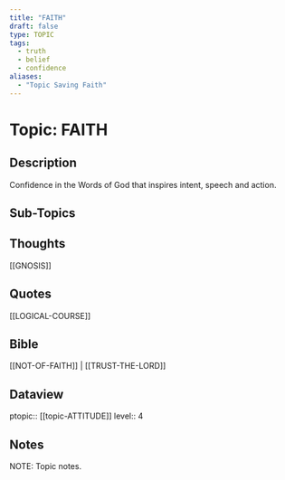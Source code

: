 ```yaml
---
title: "FAITH"
draft: false
type: TOPIC
tags:
  - truth
  - belief
  - confidence
aliases:
  - "Topic Saving Faith"
---
```

# Topic: FAITH
## Description
Confidence in the Words of God that inspires intent, speech and action.

## Sub-Topics


## Thoughts
[[GNOSIS]]

## Quotes
[[LOGICAL-COURSE]]

## Bible
[[NOT-OF-FAITH]] | [[TRUST-THE-LORD]]

## Dataview
ptopic:: [[topic-ATTITUDE]]
level:: 4

## Notes
NOTE: Topic notes.